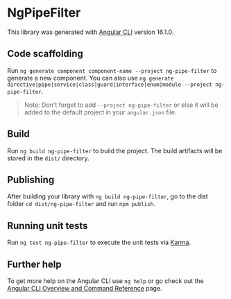 # NgPipeFilter

This library was generated with [Angular CLI](https://github.com/angular/angular-cli) version 16.1.0.

## Code scaffolding

Run `ng generate component component-name --project ng-pipe-filter` to generate a new component. You can also use `ng generate directive|pipe|service|class|guard|interface|enum|module --project ng-pipe-filter`.
> Note: Don't forget to add `--project ng-pipe-filter` or else it will be added to the default project in your `angular.json` file. 

## Build

Run `ng build ng-pipe-filter` to build the project. The build artifacts will be stored in the `dist/` directory.

## Publishing

After building your library with `ng build ng-pipe-filter`, go to the dist folder `cd dist/ng-pipe-filter` and run `npm publish`.

## Running unit tests

Run `ng test ng-pipe-filter` to execute the unit tests via [Karma](https://karma-runner.github.io).

## Further help

To get more help on the Angular CLI use `ng help` or go check out the [Angular CLI Overview and Command Reference](https://angular.io/cli) page.
